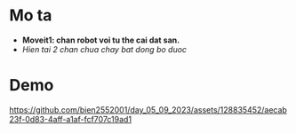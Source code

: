# Mo ta
- **Moveit1: chan robot voi tu the cai dat san.**
- _Hien tai 2 chan chua chay bat dong bo duoc_
# Demo 
https://github.com/bien2552001/day_05_09_2023/assets/128835452/aecab23f-0d83-4aff-a1af-fcf707c19ad1
